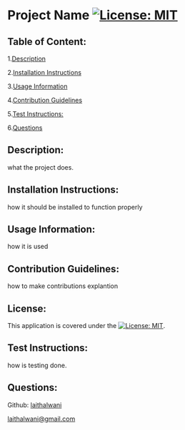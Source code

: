 # Project Name           [![License: MIT](https://img.shields.io/badge/License-MIT-yellow.svg)](https://opensource.org/licenses/MIT) 

## Table of Content:
1.[Description](#Description)

2.[Installation Instructions](#Installation-Instructions)

3.[Usage Information](#Usage-Information)

4.[Contribution Guidelines](#Contribution-Guidelines)

5.[Test Instructions:](#Test-Instructions)

6.[Questions](#Questions)


## Description:
what the project does.

## Installation Instructions:
how it should be installed to function properly

## Usage Information:
how it is used

## Contribution Guidelines:
how to make contributions explantion

## License:
This application is covered under the [![License: MIT](https://img.shields.io/badge/License-MIT-yellow.svg)](https://opensource.org/licenses/MIT).    

## Test Instructions:
how is testing done.

## Questions:
Github: [laithalwani](https://github.com/laithalwani)

laithalwani@gmail.com